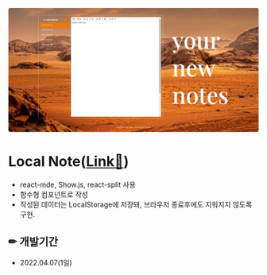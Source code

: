 ![완성](./public/images/localnote.JPG)

# Local Note([Link🧨](https://localnote-ryun.netlify.app/))

- react-mde, Show.js, react-split 사용
- 함수형 컴포넌트로 작성
- 작성된 데이터는 LocalStorage에 저장돼, 브라우저 종료후에도 지워지지 않도록 구현.

## ✏ 개발기간

- 2022.04.07(1일)
